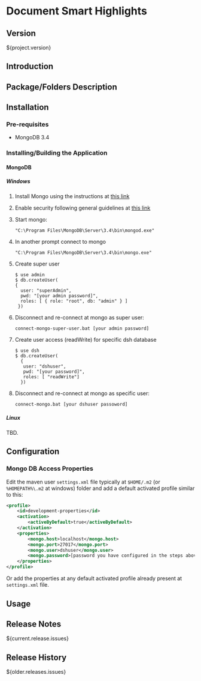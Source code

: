 # Document Smart Highlights

## Version

${project.version}

## Introduction

## Package/Folders Description

## Installation

### Pre-requisites

* MongoDB 3.4

### Installing/Building the Application

#### MongoDB

##### Windows

1. Install Mongo using the instructions at [this link](https://docs.mongodb.com/v3.4/tutorial/install-mongodb-on-windows/)
2. Enable security following general guidelines at [this link](https://medium.com/@raj_adroit/mongodb-enable-authentication-enable-access-control-e8a75a26d332)
3. Start mongo:

   ```
   "C:\Program Files\MongoDB\Server\3.4\bin\mongod.exe"
   ```
5. In another prompt connect to mongo

   ```
   "C:\Program Files\MongoDB\Server\3.4\bin\mongo.exe"
   ```
4. Create super user

   ```
   $ use admin
   $ db.createUser(
   {
     user: "superAdmin",
     pwd: "[your admin password]",
     roles: [ { role: "root", db: "admin" } ]
    })   
   ```
5. Disconnect and re-connect at mongo as super user:

   ```
   connect-mongo-super-user.bat [your admin password]
   ```
6. Create user access (readWrite) for specific dsh database

   ```
   $ use dsh
   $ db.createUser(
     {
      user: "dshuser",
      pwd: "[your password]",
      roles: [ "readWrite"]
     })   
   ```
   
7. Disconnect and re-connect at mongo as specific user:

   ```
   connect-mongo.bat [your dshuser passoword]
   ```

##### Linux

TBD.

## Configuration

### Mongo DB Access Properties

Edit the maven user `settings.xml` file typically at `$HOME/.m2` (or `%HOMEPATH%\.m2` at windows) folder and
add a default activated profile similar to this:

```xml
<profile>
	<id>development-properties</id>
	<activation>
		<activeByDefault>true</activeByDefault>
	</activation>
	<properties>
		<mongo.host>localhost</mongo.host>
		<mongo.port>27017</mongo.port>
		<mongo.user>dshuser</mongo.user>
		<mongo.password>[password you have configured in the steps above when installing mongo]</mongo.password>
	</properties>
</profile>
```

Or add the properties at any default activated profile already present at `settings.xml` file.

## Usage

## Release Notes

${current.release.issues}

## Release History

${older.releases.issues}

